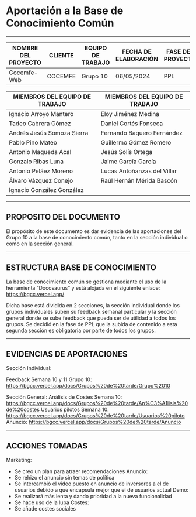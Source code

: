 # Aportación a la Base de Conocimiento Común

****
| NOMBRE DEL PROYECTO | CLIENTE  | EQUIPO DE TRABAJO | FECHA DE ELABORACIÓN | FASE DEL PROYECTO |
|---------------------|----------|-------------------|----------------------|-------------------|
| Cocemfe-Web         | COCEMFE  | Grupo 10          | 06/05/2024           | PPL           |


| MIEMBROS DEL EQUIPO DE TRABAJO | MIEMBROS DEL EQUIPO DE TRABAJO |
|--------------------------------|--------------------------------|
| Ignacio Arroyo Mantero         | Eloy Jiménez Medina            |
| Tadeo Cabrera Gómez            | Daniel Cortés Fonseca          |
| Andrés Jesús Somoza Sierra     | Fernando Baquero Fernández     |
| Pablo Pino Mateo               | Guillermo Gómez Romero         |
| Antonio Maqueda Acal           | Jesús Solís Ortega             |
| Gonzalo Ribas Luna             | Jaime García García            |
| Antonio Peláez Moreno          | Lucas Antoñanzas del Villar    |
| Álvaro Vázquez Conejo          | Raúl Hernán Mérida Bascón      |
| Ignacio González González      |                                |

****

## PROPOSITO DEL DOCUMENTO 
El propósito de este documento es dar evidencia de las aportaciones del Grupo 10 a la base de conocimiento común, tanto en la sección individual o como en la sección general. 

***

## ESTRUCTURA BASE DE CONOCIMIENTO 
La base de conocimiento común se gestiona mediante el uso de la herramienta “Docosaurus” y está alojada en el siguiente enlace: https://bgcc.vercel.app/ 

Dicha base está dividida en 2 secciones, la sección individual donde los grupos individuales suben su feedback semanal particular y la sección general donde se sube feedback que pueda ser de utilidad a todos los grupos. Se decidió en la fase de PPL que la subida de contenido a esta segunda sección es obligatoria por parte de todos los grupos.
***

## EVIDENCIAS DE APORTACIONES 
Sección Individual: 

Feedback Semana 10 y 11 Grupo 10: https://bgcc.vercel.app/docs/Grupos%20de%20tarde/Grupo%2010


Sección General: 
Análisis de Costes Semana 10: https://bgcc.vercel.app/docs/Grupos%20de%20tarde/An%C3%A1lisis%20de%20costes
Usuarios pilotos Semana 10: https://bgcc.vercel.app/docs/Grupos%20de%20tarde/Usuarios%20piloto
Anuncio: https://bgcc.vercel.app/docs/Grupos%20de%20tarde/Anuncio

***

## ACCIONES TOMADAS 
Marketing:
- Se creo un plan para atraer recomendaciones
Anuncio:
- Se rehizo el anuncio sin temas de política
- Se intercambió el vídeo puesto en anuncio de inversores a el de usuarios debido a que encapsula mejor que el de usuarios actual
Demo: 
- Se realizará más lenta y dando prioridad a la nueva funcionalidad
- Se hace uso de la lupa
Costes:
- Se añade costes sociales
